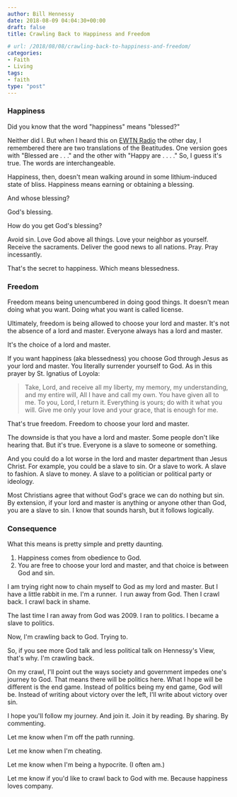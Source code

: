 ```yaml
---
author: Bill Hennessy
date: 2018-08-09 04:04:30+00:00
draft: false
title: Crawling Back to Happiness and Freedom

# url: /2018/08/08/crawling-back-to-happiness-and-freedom/
categories:
- Faith
- Living
tags:
- faith
type: "post"
---
```


### Happiness



Did you know that the word "happiness" means "blessed?"

Neither did I. But when I heard this on [EWTN Radio](https://www.ewtn.com/radio/index.asp) the other day, I remembered there are two translations of the Beatitudes. One version goes with "Blessed are . . ." and the other with "Happy are . . . ." So, I guess it's true. The words are interchangeable.

Happiness, then, doesn't mean walking around in some lithium-induced state of bliss. Happiness means earning or obtaining a blessing.

And whose blessing?

God's blessing.

How do you get God's blessing?

Avoid sin. Love God above all things. Love your neighbor as yourself. Receive the sacraments. Deliver the good news to all nations. Pray. Pray incessantly.

That's the secret to happiness. Which means blessedness.



### Freedom



Freedom means being unencumbered in doing good things. It doesn't mean doing what you want. Doing what you want is called license.

Ultimately, freedom is being allowed to choose your lord and master. It's not the absence of a lord and master. Everyone always has a lord and master.

It's the choice of a lord and master.

If you want happiness (aka blessedness) you choose God through Jesus as your lord and master. You literally surrender yourself to God. As in this prayer by St. Ignatius of Loyola:



> Take, Lord, and receive all my liberty,
my memory, my understanding,
and my entire will,
All I have and call my own.
You have given all to me.
To you, Lord, I return it.
Everything is yours; do with it what you will.
Give me only your love and your grace,
that is enough for me.



That's true freedom. Freedom to choose your lord and master.

The downside is that you have a lord and master. Some people don't like hearing that. But it's true. Everyone is a slave to someone or something.

And you could do a lot worse in the lord and master department than Jesus Christ. For example, you could be a slave to sin. Or a slave to work. A slave to fashion. A slave to money. A slave to a politician or political party or ideology.

Most Christians agree that without God's grace we can do nothing but sin. By extension, if your lord and master is anything or anyone other than God, you are a slave to sin. I know that sounds harsh, but it follows logically.



### Consequence



What this means is pretty simple and pretty daunting.




1. Happiness comes from obedience to God.
2. You are free to choose your lord and master, and that choice is between God and sin.


I am trying right now to chain myself to God as my lord and master. But I have a little rabbit in me. I'm a runner.  I run away from God. Then I crawl back. I crawl back in shame.

The last time I ran away from God was 2009. I ran to politics. I became a slave to politics.

Now, I'm crawling back to God. Trying to.

So, if you see more God talk and less political talk on Hennessy's View, that's why. I'm crawling back.

On my crawl, I'll point out the ways society and government impedes one's journey to God. That means there will be politics here. What I hope will be different is the end game. Instead of politics being my end game, God will be. Instead of writing about victory over the left, I'll write about victory over sin.

I hope you'll follow my journey. And join it. Join it by reading. By sharing. By commenting.

Let me know when I'm off the path running.

Let me know when I'm cheating.

Let me know when I'm being a hypocrite. (I often am.)

Let me know if you'd like to crawl back to God with me. Because happiness loves company.
